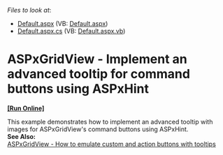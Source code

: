 <!-- default file list -->
*Files to look at*:

* [Default.aspx](./CS/Default.aspx) (VB: [Default.aspx](./VB/Default.aspx))
* [Default.aspx.cs](./CS/Default.aspx.cs) (VB: [Default.aspx.vb](./VB/Default.aspx.vb))
<!-- default file list end -->
# ASPxGridView - Implement an advanced tooltip for command buttons using ASPxHint
<!-- run online -->
**[[Run Online]](https://codecentral.devexpress.com/t552265/)**
<!-- run online end -->


<p>This example demonstrates how to implement an advanced tooltip with images for ASPxGridView's command buttons using ASPxHint. <br><strong>See Also:</strong><br><a href="https://www.devexpress.com/Support/Center/Example/Details/E2050/aspxgridview-how-to-emulate-custom-and-action-buttons-with-tooltips">ASPxGridView - How to emulate custom and action buttons with tooltips</a></p>

<br/>


